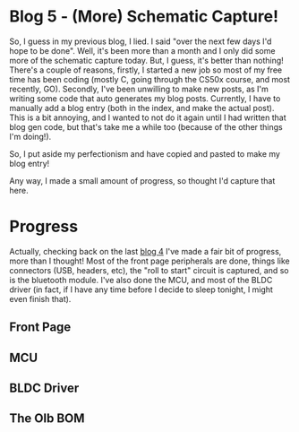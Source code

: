 # Blog 5 - (More) Schematic Capture!

So, I guess in my previous blog, I lied. I said "over the next few days I'd hope to be done". Well, it's been more than a month and I only did some more of the schematic capture today. But, I guess, it's better than nothing! There's a couple of reasons, firstly, I started a new job so most of my free time has been coding (mostly C, going through the CS50x course, and most recently, GO). Secondly, I've been unwilling to make new posts, as I'm writing some code that auto generates my blog posts. Currently, I have to manually add a blog entry (both in the index, and make the actual post). This is a bit annoying, and I wanted to not do it again until I had written that blog gen code, but that's take me a while too (because of the other things I'm doing!).

So, I put aside my perfectionism and have copied and pasted to make my blog entry!

Any way, I made a small amount of progress, so thought I'd capture that here.

# Progress

Actually, checking back on the last [blog 4](blog4.md) I've made a fair bit of progress, more than I thought! Most of the front page peripherals are done, things like connectors (USB, headers, etc), the "roll to start" circuit is captured, and so is the bluetooth module. I've also done the MCU, and most of the BLDC driver (in fact, if I have any time before I decide to sleep tonight, I might even finish that). 

## Front Page

## MCU

## BLDC Driver

## The Olb BOM